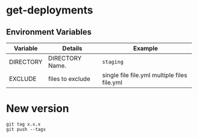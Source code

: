 # get-deployments

## Environment Variables

| Variable  | Details                  | Example                   |
| --------- | ------------------------ | ------------------------- |
| DIRECTORY | DIRECTORY Name.          | `staging`                 |
| EXCLUDE   | files to exclude         | single file file.yml multiple files file.yml|other-file.yml |

# New version
```
git tag x.x.x
git push --tags
```
